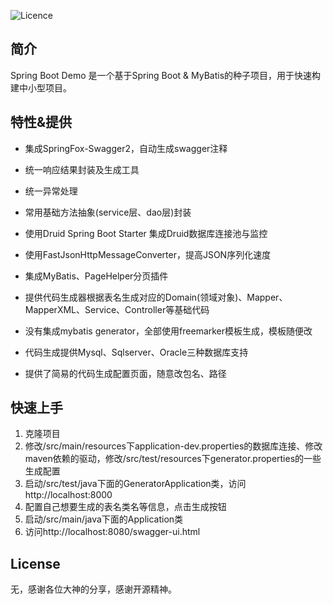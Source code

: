 
![Licence](https://img.shields.io/badge/licence-none-green.svg)
## 简介
Spring Boot Demo 是一个基于Spring Boot & MyBatis的种子项目，用于快速构建中小型项目。
## 特性&提供
- 集成SpringFox-Swagger2，自动生成swagger注释 
- 统一响应结果封装及生成工具

- 统一异常处理
- 常用基础方法抽象(service层、dao层)封装
- 使用Druid Spring Boot Starter 集成Druid数据库连接池与监控
- 使用FastJsonHttpMessageConverter，提高JSON序列化速度
- 集成MyBatis、PageHelper分页插件
- 提供代码生成器根据表名生成对应的Domain(领域对象)、Mapper、MapperXML、Service、Controller等基础代码
- 没有集成mybatis generator，全部使用freemarker模板生成，模板随便改
- 代码生成提供Mysql、Sqlserver、Oracle三种数据库支持
- 提供了简易的代码生成配置页面，随意改包名、路径

## 快速上手
1. 克隆项目
2. 修改/src/main/resources下application-dev.properties的数据库连接、修改maven依赖的驱动，修改/src/test/resources下generator.properties的一些生成配置
3. 启动/src/test/java下面的GeneratorApplication类，访问http://localhost:8000
3. 配置自己想要生成的表名类名等信息，点击生成按钮
4. 启动/src/main/java下面的Application类
5. 访问http://localhost:8080/swagger-ui.html

## License
无，感谢各位大神的分享，感谢开源精神。